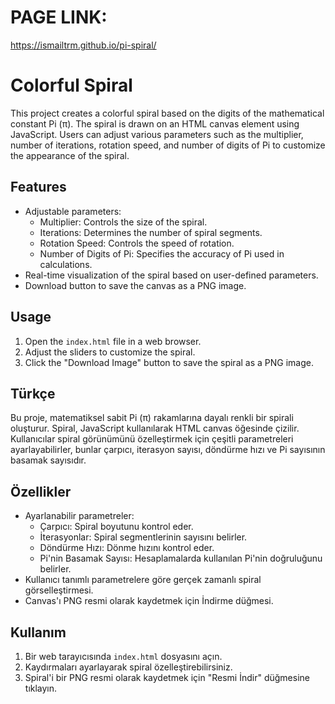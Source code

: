 # PAGE LINK:
https://ismailtrm.github.io/pi-spiral/

# Colorful Spiral

This project creates a colorful spiral based on the digits of the mathematical constant Pi (π). The spiral is drawn on an HTML canvas element using JavaScript. Users can adjust various parameters such as the multiplier, number of iterations, rotation speed, and number of digits of Pi to customize the appearance of the spiral.

## Features

- Adjustable parameters:
  - Multiplier: Controls the size of the spiral.
  - Iterations: Determines the number of spiral segments.
  - Rotation Speed: Controls the speed of rotation.
  - Number of Digits of Pi: Specifies the accuracy of Pi used in calculations.
- Real-time visualization of the spiral based on user-defined parameters.
- Download button to save the canvas as a PNG image.

## Usage

1. Open the `index.html` file in a web browser.
2. Adjust the sliders to customize the spiral.
3. Click the "Download Image" button to save the spiral as a PNG image.

## Türkçe

Bu proje, matematiksel sabit Pi (π) rakamlarına dayalı renkli bir spirali oluşturur. Spiral, JavaScript kullanılarak HTML canvas öğesinde çizilir. Kullanıcılar spiral görünümünü özelleştirmek için çeşitli parametreleri ayarlayabilirler, bunlar çarpıcı, iterasyon sayısı, döndürme hızı ve Pi sayısının basamak sayısıdır.

## Özellikler

- Ayarlanabilir parametreler:
  - Çarpıcı: Spiral boyutunu kontrol eder.
  - İterasyonlar: Spiral segmentlerinin sayısını belirler.
  - Döndürme Hızı: Dönme hızını kontrol eder.
  - Pi'nin Basamak Sayısı: Hesaplamalarda kullanılan Pi'nin doğruluğunu belirler.
- Kullanıcı tanımlı parametrelere göre gerçek zamanlı spiral görselleştirmesi.
- Canvas'ı PNG resmi olarak kaydetmek için İndirme düğmesi.

## Kullanım

1. Bir web tarayıcısında `index.html` dosyasını açın.
2. Kaydırmaları ayarlayarak spiral özelleştirebilirsiniz.
3. Spiral'i bir PNG resmi olarak kaydetmek için "Resmi İndir" düğmesine tıklayın.
